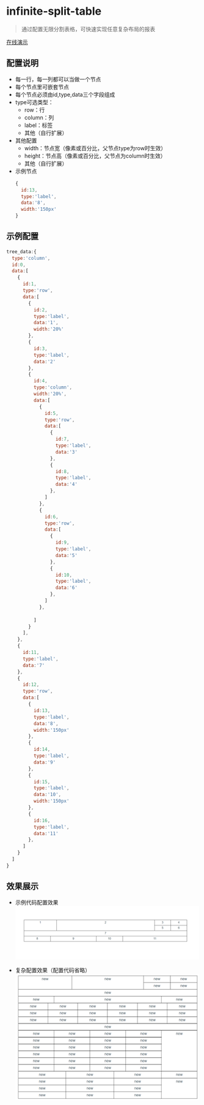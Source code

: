 # infinite-split-table

> 通过配置无限分割表格，可快速实现任意复杂布局的报表

[在线演示](https://qinyushop.com/InfiniteSplitTable.html)

## 配置说明
- 每一行，每一列都可以当做一个节点
- 每个节点里可嵌套节点
- 每个节点必须由id,type,data三个字段组成
- type可选类型：
  - row：行
  - column：列
  - label：标签
  - 其他（自行扩展）
- 其他配置
  - width：节点宽（像素或百分比，父节点type为row时生效）
  - height：节点高（像素或百分比，父节点为column时生效）
  - 其他（自行扩展）
- 示例节点
  ```js
  {
    id:13,
    type:'label',
    data:'8',
    width:'150px'
  }
  ```

## 示例配置

```js
tree_data:{
  type:'column',
  id:0,
  data:[
    {
      id:1,
      type:'row',
      data:[
        {
          id:2,
          type:'label',
          data:'1',
          width:'20%'
        },
        {
          id:3,
          type:'label',
          data:'2'
        },
        {
          id:4,
          type:'column',
          width:'20%',
          data:[
            {
              id:5,
              type:'row',
              data:[
                {
                  id:7,
                  type:'label',
                  data:'3'
                },
                {
                  id:8,
                  type:'label',
                  data:'4'
                },
              ]
            },
            {
              id:6,
              type:'row',
              data:[
                {
                  id:9,
                  type:'label',
                  data:'5'
                },
                {
                  id:10,
                  type:'label',
                  data:'6'
                },
              ]
            },

          ]
        }
      ],
    },
    {
      id:11,
      type:'label',
      data:'7'
    },
    {
      id:12,
      type:'row',
      data:[
        {
          id:13,
          type:'label',
          data:'8',
          width:'150px'
        },
        {
          id:14,
          type:'label',
          data:'9'
        },
        {
          id:15,
          type:'label',
          data:'10',
          width:'150px'
        },
        {
          id:16,
          type:'label',
          data:'11'
        },
      ]
    }
  ]
}
```
## 效果展示
- 示例代码配置效果
![demo](demo.png)

- 复杂配置效果（配置代码省略）
![demo2](demo2.png)